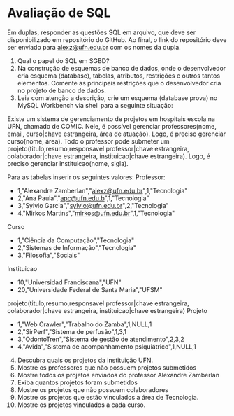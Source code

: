 # Avaliação de SQL

Em duplas, responder as questões SQL em arquivo, que deve ser disponibilizado em repositório do GitHub. Ao final, o link do repositório deve ser enviado para alexz@ufn.edu.br com os nomes da dupla.

1) Qual o papel do SQL em SGBD?
2) Na construção de esquemas de banco de dados, onde o desenvolvedor cria esquema (database), tabelas, atributos, restrições e outros tantos elementos. Comente as principais restrições que o desenvolvedor cria no projeto de banco de dados.
3) Leia com atenção a descrição, crie um esquema (database prova) no MySQL Workbench via shell para a seguinte situação:

Existe um sistema de gerenciamento de projetos em hospitais escola na UFN, chamado de COMIC. Nele, é possível gerenciar professores(nome, email, curso|chave estrangeira, área de atuação). Logo, é preciso gerenciar curso(nome, área). Todo o professor pode submeter um projeto(titulo,resumo,responsavel professor|chave estrangeira, colaborador|chave estrangeira, instituicao|chave estrangeira). Logo, é preciso gerenciar instituicao(nome, sigla).

Para as tabelas inserir os seguintes valores:
Professor:
  - 1,"Alexandre Zamberlan","alexz@ufn.edu.br",1,"Tecnologia"
  - 2,"Ana Paula","apc@ufn.edu.b",1,"Tecnologia"
  -  3,"Sylvio Garcia","sylvio@ufn.edu.br",2,"Tecnologia"
  -  4,"Mirkos Martins","mirkos@ufn.edu.br",1,"Tecnologia"

Curso
  -  1,"Ciência da Computação","Tecnologia"
  - 2,"Sistemas de Informação","Tecnologia"
  - 3,"Filosofia","Sociais"

Instituicao
  - 10,"Universidad Franciscana","UFN"
  - 20,"Universidade Federal de Santa Maria","UFSM"

projeto(titulo,resumo,responsavel professor|chave estrangeira, colaborador|chave estrangeira, instituicao|chave estrangeira)
Projeto
  - 1,"Web Crawler","Trabalho do Zamba",1,NULL,1
  - 2,"SirPerf","Sistema de perfusão",1,3,1
  - 3,"OdontoTren","Sistema de gestão de atendimento",2,3,2
  - 4,"Avida","Sistema de acompanhamento psiquiátrico",1,NULL,1

4) Descubra quais os projetos da instituição UFN.
5) Mostre os professores que não possuem projetos submetidos
6) Mostre todos os projetos enviados do professor Alexandre Zamberlan
7) Exiba quantos projetos foram submetidos
8) Mostre os projetos que não possuem colaboradores
9) Mostre os projetos que estão vinculados a área de Tecnologia.
10) Mostre os projetos vinculados a cada curso.



